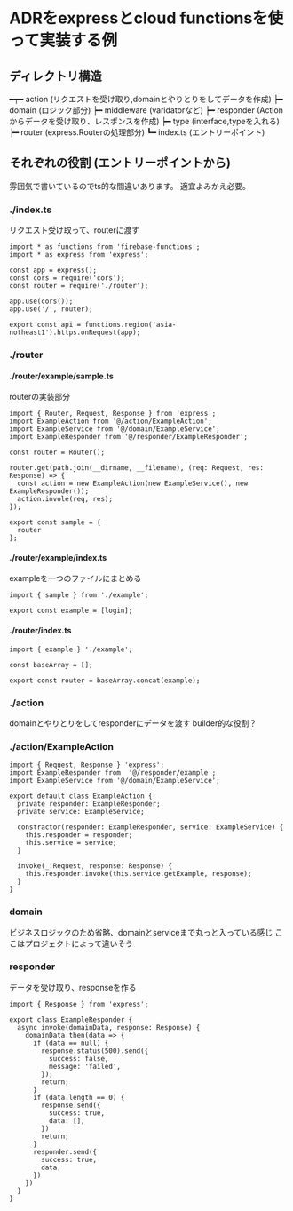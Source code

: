 # ADRをexpressとcloud functionsを使って実装する例

## ディレクトリ構造

━┯━ action (リクエストを受け取り,domainとやりとりをしてデータを作成)
 ┝━ domain (ロジック部分)
 ┝━ middleware (varidatorなど)
 ┝━ responder (Actionからデータを受け取り、レスポンスを作成)
 ┝━ type (interface,typeを入れる)
 ┝━ router (express.Routerの処理部分)
 ┗━ index.ts (エントリーポイント)

## それぞれの役割 (エントリーポイントから)

雰囲気で書いているのでts的な間違いあります。
適宜よみかえ必要。

### ./index.ts

リクエスト受け取って、routerに渡す

```
import * as functions from 'firebase-functions';
import * as express from 'express';

const app = express();
const cors = require('cors');
const router = require('./router');

app.use(cors());
app.use('/', router);

export const api = functions.region('asia-notheast1').https.onRequest(app);
```

### ./router

#### ./router/example/sample.ts

routerの実装部分

```
import { Router, Request, Response } from 'express';
import ExampleAction from '@/action/ExampleAction';
import ExampleService from '@/domain/ExampleService';
import ExampleResponder from '@/responder/ExampleResponder';

const router = Router();

router.get(path.join(__dirname, __filename), (req: Request, res: Response) => {
  const action = new ExampleAction(new ExampleService(), new ExampleResponder());
  action.invole(req, res);
});

export const sample = {
  router
};
```

#### ./router/example/index.ts

exampleを一つのファイルにまとめる

```
import { sample } from './example';

export const example = [login];
```

#### ./router/index.ts

```
import { example } './example';

const baseArray = [];

export const router = baseArray.concat(example);
```

### ./action

domainとやりとりをしてresponderにデータを渡す
builder的な役割？

### ./action/ExampleAction
```
import { Request, Response } 'express';
import ExampleResponder from  '@/responder/example';
import ExampleService from '@/domain/ExampleService';

export default class ExampleAction {
  private responder: ExampleResponder;
  private service: ExampleService;

  constractor(responder: ExampleResponder, service: ExampleService) {
    this.responder = responder;
    this.service = service;
  }

  invoke(_:Request, response: Response) {
    this.responder.invoke(this.service.getExample, response);
  }
}
```

### domain

ビジネスロジックのため省略、domainとserviceまで丸っと入っている感じ
ここはプロジェクトによって違いそう


### responder

データを受け取り、responseを作る

```
import { Response } from 'express';

export class ExampleResponder {
  async invoke(domainData, response: Response) {
    domainData.then(data => {
      if (data == null) {
        response.status(500).send({
          success: false,
          message: 'failed',
        });
        return;
      } 
      if (data.length == 0) {
        response.send({
          success: true,
          data: [],
        })
        return;
      }
      responder.send({
        success: true,
        data,
      })
    })
  }
}
```
